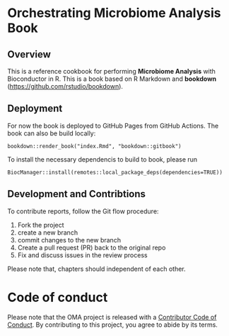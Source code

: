 # Orchestrating Microbiome Analysis Book

## Overview

This is a reference cookbook for performing **Microbiome Analysis** with 
Bioconductor in R. This is a book based on R Markdown and **bookdown** 
(https://github.com/rstudio/bookdown).

## Deployment

For now the book is deployed to GitHub Pages from GitHub Actions. 
The book can also be build locally:

```
bookdown::render_book("index.Rmd", "bookdown::gitbook")
```

To install the necessary dependencis to build to book, please run
```
BiocManager::install(remotes::local_package_deps(dependencies=TRUE))
```

## Development and Contribtions

To contribute reports, follow the Git flow procedure:

1. Fork the project
2. create a new branch
3. commit changes to the new branch
4. Create a pull request (PR) back to the original repo
5. Fix and discuss issues in the review process

Please note that, chapters should independent of each other.

# Code of conduct

Please note that the OMA project is released with a [Contributor Code of Conduct](https://contributor-covenant.org/version/2/0/CODE_OF_CONDUCT.html).
By contributing to this project, you agree to abide by its terms.
